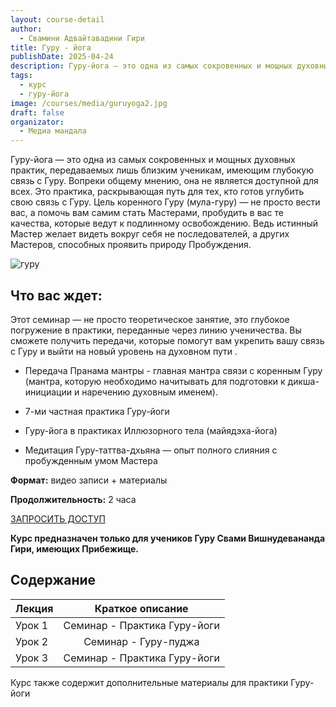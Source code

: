 ```yaml
---
layout: course-detail
author:
  - Свамини Адвайтавадини Гири
title: Гуру - йога
publishDate: 2025-04-24
description: Гуру-йога — это одна из самых сокровенных и мощных духовных практик, передаваемых лишь близким ученикам
tags:
  - курс
  - гуру-йога
image: /courses/media/guruyoga2.jpg
draft: false
organizator:
  - Медиа мандала
---
```


Гуру-йога — это одна из самых сокровенных и мощных духовных практик, передаваемых лишь близким ученикам, имеющим глубокую связь с Гуру. Вопреки общему мнению, она не является доступной для всех. Это практика, раскрывающая путь для тех, кто готов углубить свою связь с Гуру. Цель коренного Гуру (мула-гуру) — не просто вести вас, а помочь вам самим стать Мастерами, пробудить в вас те качества, которые ведут к подлинному освобождению. Ведь истинный Мастер желает видеть вокруг себя не последователей, а других Мастеров, способных проявить природу Пробуждения.

![гуру](guruyoga.jpg)

## Что вас ждет:

Этот семинар — не просто теоретическое занятие, это глубокое погружение в практики, переданные через линию ученичества. Вы сможете получить передачи, которые помогут вам укрепить вашу связь с Гуру и выйти на новый уровень на духовном пути .

- Передача Пранама мантры - главная мантра связи с коренным Гуру (мантра, которую необходимо начитывать для подготовки к дикша-инициации и наречению духовным именем).
    
- 7-ми частная практика Гуру-йоги
    
- Гуру-йога в практиках Иллюзорного тела (майядэха-йога)
    
- Медитация Гуру-таттва-дхьяна — опыт полного слияния с пробужденным умом Мастера

**Формат:** видео записи + материалы

**Продолжительность:** 2 часа



<div class="buy-link">

[ЗАПРОСИТЬ ДОСТУП](https://t.me/media_mandala)
</div>


**Курс предназначен только для учеников Гуру Свами Вишнудевананда Гири, имеющих Прибежище.**
## Содержание

| Лекция |       Краткое описание       |
| :----- | :--------------------------: |
| Урок 1 | Семинар - Практика Гуру-йоги |
| Урок 2 |     Семинар - Гуру-пуджа     |
| Урок 3 | Семинар - Практика Гуру-йоги |

Курс также содержит дополнительные материалы для практики Гуру-йоги





